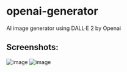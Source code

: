 # openai-generator
AI image generator using DALL·E 2 by Openai

## Screenshots:
![image](https://user-images.githubusercontent.com/67569126/206912635-e0482614-8066-4cc8-b812-d67dea344992.png)
![image](https://user-images.githubusercontent.com/67569126/206912666-4d3d028c-fd9e-490a-8eef-2098b70d7712.png)

